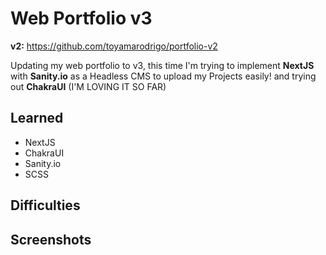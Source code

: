 # Web Portfolio v3

**v2:** <https://github.com/toyamarodrigo/portfolio-v2>

Updating my web portfolio to v3, this time I'm trying to implement **NextJS** with **Sanity.io** as a Headless CMS to upload my Projects easily! and trying out **ChakraUI** (I'M LOVING IT SO FAR)

## Learned

* NextJS
* ChakraUI
* Sanity.io
* SCSS
  
## Difficulties

## Screenshots
